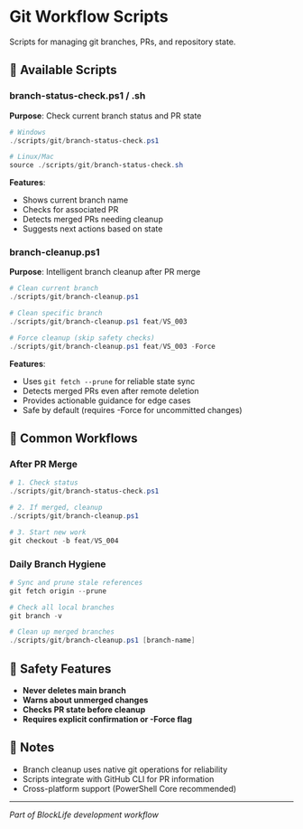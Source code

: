 # Git Workflow Scripts

Scripts for managing git branches, PRs, and repository state.

## 🔧 Available Scripts

### branch-status-check.ps1 / .sh
**Purpose**: Check current branch status and PR state
```powershell
# Windows
./scripts/git/branch-status-check.ps1

# Linux/Mac
source ./scripts/git/branch-status-check.sh
```

**Features**:
- Shows current branch name
- Checks for associated PR
- Detects merged PRs needing cleanup
- Suggests next actions based on state

### branch-cleanup.ps1
**Purpose**: Intelligent branch cleanup after PR merge
```powershell
# Clean current branch
./scripts/git/branch-cleanup.ps1

# Clean specific branch
./scripts/git/branch-cleanup.ps1 feat/VS_003

# Force cleanup (skip safety checks)
./scripts/git/branch-cleanup.ps1 feat/VS_003 -Force
```

**Features**:
- Uses `git fetch --prune` for reliable state sync
- Detects merged PRs even after remote deletion
- Provides actionable guidance for edge cases
- Safe by default (requires -Force for uncommitted changes)

## 🎯 Common Workflows

### After PR Merge
```powershell
# 1. Check status
./scripts/git/branch-status-check.ps1

# 2. If merged, cleanup
./scripts/git/branch-cleanup.ps1

# 3. Start new work
git checkout -b feat/VS_004
```

### Daily Branch Hygiene
```powershell
# Sync and prune stale references
git fetch origin --prune

# Check all local branches
git branch -v

# Clean up merged branches
./scripts/git/branch-cleanup.ps1 [branch-name]
```

## 🚨 Safety Features

- **Never deletes main branch**
- **Warns about unmerged changes**
- **Checks PR state before cleanup**
- **Requires explicit confirmation or -Force flag**

## 📝 Notes

- Branch cleanup uses native git operations for reliability
- Scripts integrate with GitHub CLI for PR information
- Cross-platform support (PowerShell Core recommended)

---
*Part of BlockLife development workflow*